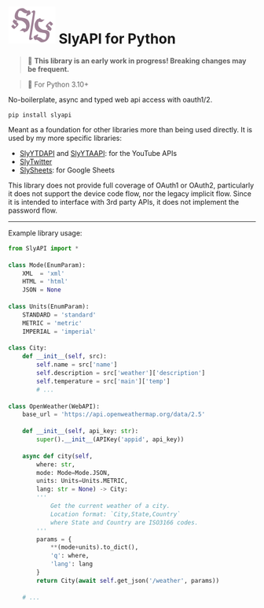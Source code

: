 # ![sly logo](https://raw.githubusercontent.com/dunkyl/SlyMeta/main/sly%20logo.svg) SlyAPI for Python

> 🚧 **This library is an early work in progress! Breaking changes may be frequent.**

> 🐍 For Python 3.10+

No-boilerplate, async and typed web api access with oauth1/2.

```shell
pip install slyapi
```

Meant as a foundation for other libraries more than being used directly. It is used by my more specific libraries:

* [SlyYTDAPI](https://github.com/dunkyl/SlyPyYTDAPI) and [SlyYTAAPI](https://github.com/dunkyl/SlyPyYTAAPI): for the YouTube APIs
* [SlyTwitter](https://github.com/dunkyl/SlyPyTwitter)
* [SlySheets](https://github.com/dunkyl/SlyPySheets): for Google Sheets

This library does not provide full coverage of OAuth1 or OAuth2, particularly it does not support the device code flow, nor the legacy implicit flow. Since it is intended to interface with 3rd party APIs, it does not implement the password flow.

---

Example library usage:

```py
from SlyAPI import *

class Mode(EnumParam):
    XML  = 'xml'
    HTML = 'html'
    JSON = None

class Units(EnumParam):
    STANDARD = 'standard'
    METRIC = 'metric'
    IMPERIAL = 'imperial'

class City:
    def __init__(self, src):
        self.name = src['name']
        self.description = src['weather']['description']
        self.temperature = src['main']['temp']
        # ...

class OpenWeather(WebAPI):
    base_url = 'https://api.openweathermap.org/data/2.5'

    def __init__(self, api_key: str):
        super().__init__(APIKey('appid', api_key))

    async def city(self, 
        where: str,
        mode: Mode=Mode.JSON,
        units: Units=Units.METRIC,
        lang: str = None) -> City:
        '''
            Get the current weather of a city.
            Location format: `City,State,Country`
            where State and Country are ISO3166 codes.
        '''
        params = {
            **(mode+units).to_dict(),
            'q': where,
            'lang': lang
        }
        return City(await self.get_json('/weather', params))

    # ...
```
